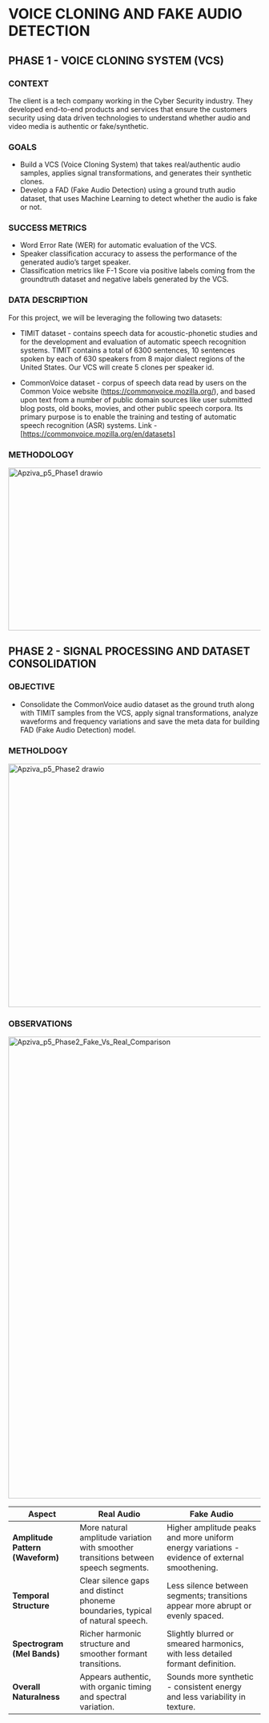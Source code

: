 # VOICE CLONING AND FAKE AUDIO DETECTION 

## PHASE 1 - VOICE CLONING SYSTEM (VCS)

### CONTEXT 

The client is a tech company working in the Cyber Security industry. They developed end-to-end products and services that ensure the customers security using data driven technologies to understand whether audio and video media is authentic or fake/synthetic.

### GOALS

- Build a VCS (Voice Cloning System) that takes real/authentic audio samples, applies signal transformations, and generates their synthetic clones.
- Develop a FAD (Fake Audio Detection) using a ground truth audio dataset, that uses Machine Learning to detect whether the audio is fake or not.

### SUCCESS METRICS
- Word Error Rate (WER) for automatic evaluation of the VCS.
- Speaker classification accuracy to assess the performance of the generated audio’s target speaker.
- Classification metrics like F-1 Score via positive labels coming from the groundtruth dataset and negative labels generated by the VCS.

### DATA DESCRIPTION

For this project, we will be leveraging the following two datasets: 

- TIMIT dataset - contains speech data for acoustic-phonetic studies and for the development and evaluation of automatic speech recognition systems. TIMIT contains a total of 6300 sentences, 10 sentences spoken by each of 630 speakers from 8 major dialect regions of the United States. Our VCS will create 5 clones per speaker id.

- CommonVoice dataset - corpus of speech data read by users on the Common Voice website (https://commonvoice.mozilla.org/), and based upon text from a number of public domain sources like user submitted blog posts, old books, movies, and other public speech corpora. Its primary purpose is to enable the training and testing of automatic speech recognition (ASR) systems. Link - [https://commonvoice.mozilla.org/en/datasets]

### METHODOLOGY

<img width="806" height="325" alt="Apziva_p5_Phase1 drawio" src="https://github.com/user-attachments/assets/d85c8094-daa2-42e0-832b-5831e87e793b" />


## PHASE 2 - SIGNAL PROCESSING AND DATASET CONSOLIDATION

### OBJECTIVE

- Consolidate the CommonVoice audio dataset as the ground truth along with TIMIT samples from the VCS, apply signal transformations, analyze waveforms and frequency variations and save the meta data for building FAD (Fake Audio Detection) model.

### METHOLDOGY

<img width="828" height="486" alt="Apziva_p5_Phase2 drawio" src="https://github.com/user-attachments/assets/7b4711e7-a628-46e7-846a-bdcab561f505" />

### OBSERVATIONS

<img width="1654" height="922" alt="Apziva_p5_Phase2_Fake_Vs_Real_Comparison" src="https://github.com/user-attachments/assets/4cb418a9-91d8-4572-9b32-cf0648f1d600" />

| **Aspect** | **Real Audio** | **Fake Audio** |
|-------------|----------------|----------------|
| **Amplitude Pattern (Waveform)** | More natural amplitude variation with smoother transitions between speech segments. | Higher amplitude peaks and more uniform energy variations - evidence of external smoothening. |
| **Temporal Structure** | Clear silence gaps and distinct phoneme boundaries, typical of natural speech. | Less silence between segments; transitions appear more abrupt or evenly spaced. |
| **Spectrogram (Mel Bands)** | Richer harmonic structure and smoother formant transitions. | Slightly blurred or smeared harmonics, with less detailed formant definition. |
| **Overall Naturalness** | Appears authentic, with organic timing and spectral variation. | Sounds more synthetic - consistent energy and less variability in texture. |


